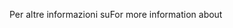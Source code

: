 <span data-ttu-id="e09f2-101">Per altre informazioni su</span><span class="sxs-lookup"><span data-stu-id="e09f2-101">For more information about</span></span>